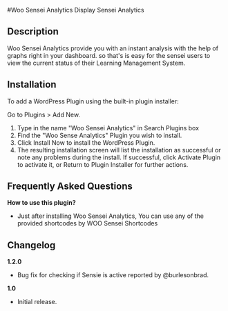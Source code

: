 #Woo Sensei Analytics
Display Sensei Analytics

## Description
Woo Sensei Analytics provide you with an instant analysis with the help of graphs right in your dashboard. so that's is easy for the sensei users to view the current status of their Learning Management System.

## Installation
To add a WordPress Plugin using the built-in plugin installer:

Go to Plugins > Add New.

1. Type in the name \"Woo Sensei Analytics\" in Search Plugins box
2. Find the \"Woo Sense Analytics\" Plugin you wish to install.
3. Click Install Now to install the WordPress Plugin.
4. The resulting installation screen will list the installation as successful or note any problems during the install.
If successful, click Activate Plugin to activate it, or Return to Plugin Installer for further actions.

## Frequently Asked Questions
**How to use this plugin?**

- Just after installing Woo Sensei Analytics, You can use any of the provided shortcodes by WOO Sensei Shortcodes

## Changelog

**1.2.0**

- Bug fix for checking if Sensie is active reported by @burlesonbrad.

**1.0**

- Initial release.